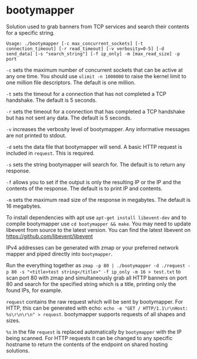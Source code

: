 # bootymapper

Solution used to grab banners from TCP services and search their contents for a specific string.

`Usage: ./bootymapper [-c max_concurrent_sockets] [-t connection_timeout] [-r read_timeout] [-v verbosity=0-5] [-d send_data] [-s "search_string"] [-f ip_only] -m [max_read_size] -p port`

`-c` sets the maximum number of concurrent sockets that can be active at any one time. You should use `ulimit -n 1000000` to raise the kernel limit to one million file descriptors. The default is one million.

`-t` sets the timeout for a connection that has not completed a TCP handshake. The default is 5 seconds.

`-r` sets the timeout for a connection that has completed a TCP handshake but has not sent any data. The default is 5 seconds.

`-v` increases the verbosity level of bootymapper. Any informative messages are not printed to stdout.

`-d` sets the data file that bootymapper will send. A basic HTTP request is included in `request`. This is required.

`-s` sets the string bootymapper will search for. The default is to return any response.

`-f` allows you to set if the output is only the resulting IP or the IP and the contents of the response. The default is to print IP and contents.

`-m` sets the maximum read size of the response in megabytes. The default is 16 megabytes.

To install dependencies with apt use `apt-get install libevent-dev` and to compile bootymapper use `cd bootymapper && make`. You may need to update libevent from source to the latest version. You can find the latest libevent on https://github.com/libevent/libevent

IPv4 addresses can be generated with zmap or your preferred network mapper and piped directly into `bootymapper`.

Run the everything together as `zmap -p 80 | ./bootymapper -d ./request -p 80 -s "<title>test string</title>" -f ip_only -m 16 > test.txt` to scan port 80 with zmap and simultaneously grab all HTTP banners on port 80 and search for the specified string which is a title, printing only the found IPs, for example.

`request` contains the raw request which will be sent by bootymapper. For HTTP, this can be generated with echo: `echo -e "GET / HTTP/1.1\r\nHost: %s\r\n\r\n" > request`. bootymapper supports requests of all shapes and sizes.

`%s` in the file `request` is replaced automatically by `bootymapper` with the IP being scanned. For HTTP requests it can be changed to any specific hostname to return the contents of the endpoint on shared hosting solutions.
